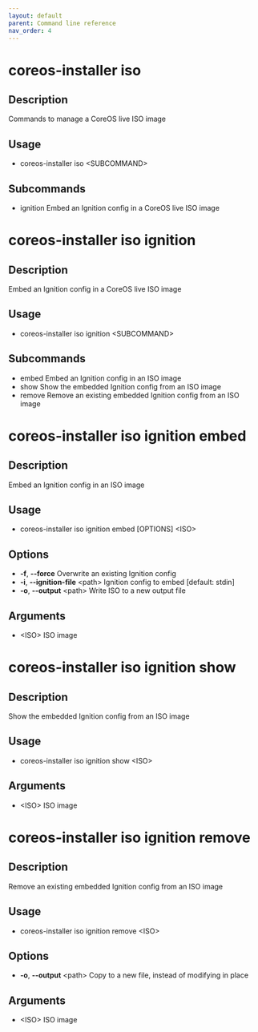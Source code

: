 ```yaml
---
layout: default
parent: Command line reference
nav_order: 4
---
```


# coreos-installer iso

## Description

Commands to manage a CoreOS live ISO image

## Usage

* coreos-installer iso &lt;SUBCOMMAND&gt;

## Subcommands

* ignition  Embed an Ignition config in a CoreOS live ISO image

# coreos-installer iso ignition

## Description

Embed an Ignition config in a CoreOS live ISO image

## Usage

* coreos-installer iso ignition &lt;SUBCOMMAND&gt;

## Subcommands

* embed  Embed an Ignition config in an ISO image
* show  Show the embedded Ignition config from an ISO image
* remove  Remove an existing embedded Ignition config from an ISO image

# coreos-installer iso ignition embed

## Description

Embed an Ignition config in an ISO image

## Usage

* coreos-installer iso ignition embed [OPTIONS] &lt;ISO&gt;

## Options

* **-f**, **--force**  Overwrite an existing Ignition config
* **-i**, **--ignition-file** &lt;path&gt;  Ignition config to embed [default: stdin]
* **-o**, **--output** &lt;path&gt;  Write ISO to a new output file

## Arguments

* &lt;ISO&gt;  ISO image

# coreos-installer iso ignition show

## Description

Show the embedded Ignition config from an ISO image

## Usage

* coreos-installer iso ignition show &lt;ISO&gt;

## Arguments

* &lt;ISO&gt;  ISO image

# coreos-installer iso ignition remove

## Description

Remove an existing embedded Ignition config from an ISO image

## Usage

* coreos-installer iso ignition remove &lt;ISO&gt;

## Options

* **-o**, **--output** &lt;path&gt;  Copy to a new file, instead of modifying in place

## Arguments

* &lt;ISO&gt;  ISO image
